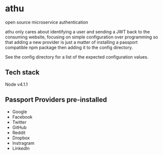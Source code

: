 # athu
open source microservice authentication

athu only cares about identifying a user and sending a JWT back to the consuming website, focusing on simple configuration over programming so that adding a new provider is just a matter of
installing a passport compatible npm package then adding it to the config directory.

See the config directory for a list of the expected configuration values.

## Tech stack
Node v4.1.1

## Passport Providers pre-installed

* Google
* Facebook
* Twitter
* GitHub
* Reddit
* Dropbox
* Instragram
* LinkedIn
